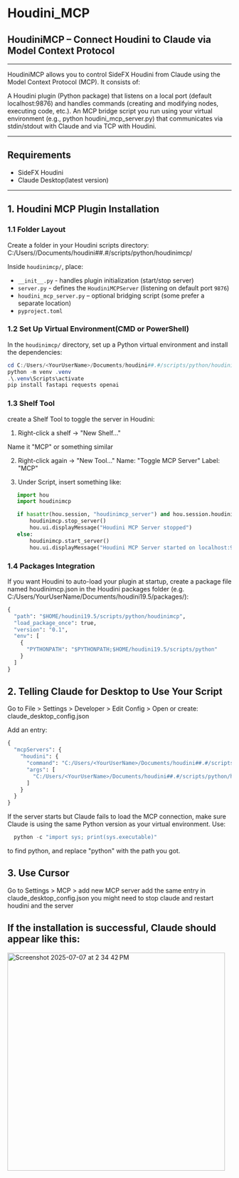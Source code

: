 # Houdini_MCP
## HoudiniMCP – Connect Houdini to Claude via Model Context Protocol

---
HoudiniMCP allows you to control SideFX Houdini from Claude using the Model Context Protocol (MCP). It consists of:

A Houdini plugin (Python package) that listens on a local port (default localhost:9876) and handles commands (creating and modifying nodes, executing code, etc.).
An MCP bridge script you run using your virtual environment (e.g., python houdini_mcp_server.py) that communicates via stdin/stdout with Claude and via TCP with Houdini.

---

## Requirements
- SideFX Houdini
- Claude Desktop(latest version)

---

## 1. Houdini MCP Plugin Installation

### 1.1 Folder Layout
Create a folder in your Houdini scripts directory:
C:/Users/<YourUserName>/Documents/houdini##.#/scripts/python/houdinimcp/

Inside `houdinimcp/`, place:
- `__init__.py` - handles plugin initialization (start/stop server)
- `server.py` - defines the `HoudiniMCPServer` (listening on default port `9876`)
- `houdini_mcp_server.py` – optional bridging script (some prefer a separate location)
- `pyproject.toml`


### 1.2 Set Up Virtual Environment(CMD or PowerShell)
In the `houdinimcp/` directory, set up a Python virtual environment and install the dependencies:
~~~ powershell
cd C:/Users/<YourUserName>/Documents/houdini##.#/scripts/python/houdinimcp
python -m venv .venv
.\.venv\Scripts\activate
pip install fastapi requests openai
~~~

### 1.3 Shelf Tool
create a Shelf Tool to toggle the server in Houdini:
1. Right-click a shelf → "New Shelf..."

Name it "MCP" or something similar

2. Right-click again → "New Tool..." Name: "Toggle MCP Server" Label: "MCP"

3. Under Script, insert something like:
~~~ python
   import hou
   import houdinimcp

   if hasattr(hou.session, "houdinimcp_server") and hou.session.houdinimcp_server:
       houdinimcp.stop_server()
       hou.ui.displayMessage("Houdini MCP Server stopped")
   else:
       houdinimcp.start_server()
       hou.ui.displayMessage("Houdini MCP Server started on localhost:9876")
~~~

### 1.4 Packages Integration
If you want Houdini to auto-load your plugin at startup, create a package file named houdinimcp.json in the Houdini packages folder (e.g. C:/Users/YourUserName/Documents/houdini19.5/packages/):
~~~ python
{
  "path": "$HOME/houdini19.5/scripts/python/houdinimcp",
  "load_package_once": true,
  "version": "0.1",
  "env": [
    {
      "PYTHONPATH": "$PYTHONPATH;$HOME/houdini19.5/scripts/python"
    }
  ]
}
~~~


## 2. Telling Claude for Desktop to Use Your Script

Go to File > Settings > Developer > Edit Config > Open or create: claude_desktop_config.json

Add an entry:
~~~ python
{
  "mcpServers": {
    "houdini": {
      "command": "C:/Users/<YourUserName>/Documents/houdini##.#/scripts/python/houdinimcp/.venv/Scripts/python.exe",
      "args": [
        "C:/Users/<YourUserName>/Documents/houdini##.#/scripts/python/houdinimcp/houdini_mcp_server.py"
      ]
    }
  }
}
~~~
If the server starts but Claude fails to load the MCP connection, make sure Claude is using the same Python version as your virtual environment. Use:
~~~ python
  python -c "import sys; print(sys.executable)"
~~~
to find python, and replace "python" with the path you got.

## 3. Use Cursor
Go to Settings > MCP > add new MCP server add the same entry in claude_desktop_config.json you might need to stop claude and restart houdini and the server

## If the installation is successful, Claude should appear like this:
<img width="489" alt="Screenshot 2025-07-07 at 2 34 42 PM" src="https://github.com/user-attachments/assets/249f24b0-2757-43a6-af53-80874b20d6e6" />

